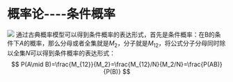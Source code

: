 # 概率论----条件概率

![](https://jingm-1306896127.cos.ap-chongqing.myqcloud.com/markdown/Snipaste_2023-08-16_14-17-13.png?q-sign-algorithm=sha1&q-ak=AKIDOZnS6Y_s9-R8_3XnzMobivv3P00rcHSg4D6VtUEsS9zZI2iJxMU8OF5zfput4ZL9&q-sign-time=1692282490;1692286090&q-key-time=1692282490;1692286090&q-header-list=host&q-url-param-list=ci-process&q-signature=1eeb504216e860bd6000281e20c679f71a57ac22&x-cos-security-token=n3nmliETjBa6MHbyktZhbxxs81ppSzjab61a6dbdc0a500b6c1a042af3493159flAihFdiBgRGqKeXcM4tBXkpRVbBB8UscuPaRvW9dwQjNhGl1zUPEkk8dh8jbC-BWex3EjHkK7LvXvOIeykJhKHDGOgcmHr_BiyyReZVYg521IBGEkzjBvNyInaCAKu1Wc3L8H6K29UZG9UNSvBMBRkcoLT0cgPap5apazcgWRV7wcigKHYPX_cD8Tr0P1uvG&ci-process=originImage)
通过古典概率模型可以得到条件概率的表达形式，首先是条件概率：在B的条件下$A$的概率，那么分母或者全集就是$M_2$，分子就是$M_{12}$，将公式分子分母同时除以全集$N$可以得到条件概率的表达形式：
$$
P(A\mid B)=\frac{M_{12}}{M_2}=\frac{M_{12}/N}{M_2/N}=\frac{P(AB)}{P(B)}
$$
<!--stackedit_data:
eyJoaXN0b3J5IjpbMjExNjU1MDA0NywyOTAzNjIxMTIsLTIxMj
Q3Mjc2NDAsODIxMTcyNjkwLDU5OTU2NzU0MywxMzQ1MjE3NTc3
XX0=
-->